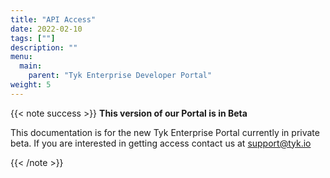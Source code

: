 ```yaml
---
title: "API Access"
date: 2022-02-10
tags: [""]
description: ""
menu:
  main:
    parent: "Tyk Enterprise Developer Portal"
weight: 5
---
```


{{< note success >}}
**This version of our Portal is in Beta**

This documentation is for the new Tyk Enterprise Portal currently in private beta. If you are interested in getting access contact us at [support@tyk.io](<mailto:support@tyk.io?subject=Tyk Enterprise Portal Beta>)

{{< /note >}}